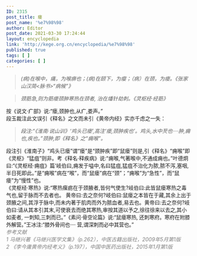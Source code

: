 ```yaml
---
ID: 2315
post_title: 瘘
post_name: '%e7%98%98'
author: Editor
post_date: 2021-03-30 17:24:44
layout: encyclopedia
link: 'http://kege.org.cn/encyclopedia/%e7%98%98'
published: true
tags: [ ]
categories: [ ]
---
```

<blockquote>
<div><em>(病)在喉中，痛，为喉痹也；(病)在颐下，为瘿；（病）在颈，为瘘。《张家山汉简&lt;脉书&gt;“病候”》</em></div></blockquote>
<div></div>
<blockquote>
<div><em>颈筋急,则为筋瘘颈肿寒热在颈者, 治在燔针劫刺。《灵枢经·经筋》</em></div></blockquote>
<div></div>
<div>按《说文·疒部》说:“瘘,颈肿也,从疒,娄声。”</div>
<div></div>
<div>段玉裁注此文误引《释名》之文而未引《黄帝内经》实亦千虑之一失：</div>
<div></div>
<blockquote>
<div><em>段注:“《淮南·说山训》‘鸡头已瘘’,高注‘瘘,颈肿疾也’。鸡头,水中芡也····肿,痈也,疾也。”颈肿,即《释名》之“痈喉”。</em></div></blockquote>
<div></div>
<div>段注引《淮南子》“鸡头已瘘”谓“瘘”是“颈肿疾”即“鼠瘘”则是,引《释名》“痈喉”即《灵枢》“猛疽”则非。考《释名·释疾病》说:“痈喉,气著喉中,不通成痈也。”叶德炯曰:“《灵枢经·痈疽》篇‘岐伯曰,痈发于嗌中,名曰猛疽,猛疽不治化为脓,脓不泻,塞咽,半日死即此。”是“痈喉”病在“喉”，而“鼠瘘”病在“颈”；“痈喉”为“急性”，而“鼠瘘”为“慢性”也。</div>
<div></div>
<div>《灵枢经·寒热》说:“寒热瘰疬在于颈腋者,皆何气使生?岐伯曰:此皆鼠瘘寒热之毒气也,留于脉而不去者也。 黄帝曰:去之奈何?岐伯曰:鼠瘘之本皆在于藏,其余上出于颈腋之间,其浮于脉中,而未内著于肌肉而外为脓血者,易去也。黄帝曰:去之奈何?岐伯曰:请从其本引其末,可使衰去<span style="letter-spacing: -0.015em;">而绝其寒热,审按其道以予之,徐往徐来以去之,其小如麦者, 一刺知,三刺而已。”《素问·骨空论篇》说:“鼠瘘寒热, 还刺寒府。寒府在附膝外解营。”王冰注:“膝外骨间也···· 营,谓深刺而必中其营也。”</span></div>
<div></div>
<div><span style="color: #808080;"><em>参考文献</em></span></div>
<div><span style="color: #808080;"><em>1 马继兴著《马继兴医学文集》（p.262），中医古籍出版社，2009年5月第1版</em></span></div>
<div><span style="color: #808080;"><em>2 《李今庸黄帝内经考义》（p.197），中国中医药出版社，2015年1月第1版</em></span></div>